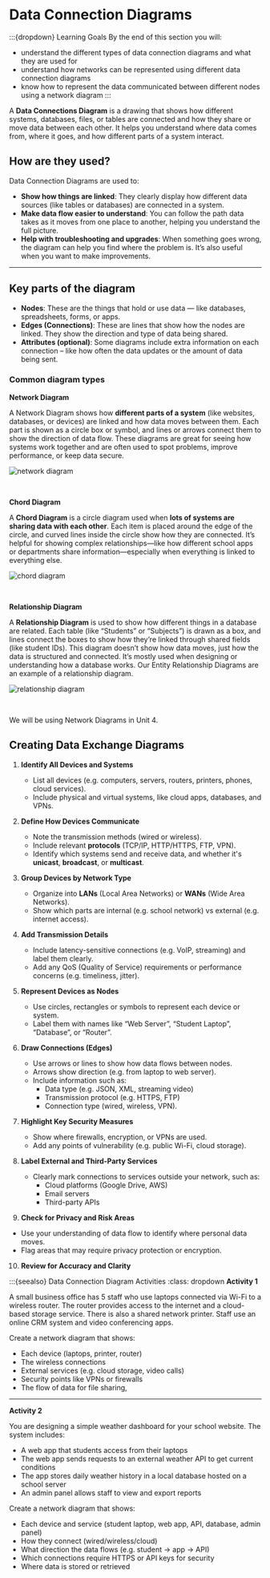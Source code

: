 # Data Connection Diagrams

:::{dropdown} Learning Goals
By the end of this section you will:
- understand the different types of data connection diagrams and what they are used for
- understand how networks can be represented using different data connection diagrams
- know how to represent the data communicated between different nodes using a network diagram
:::

A **Data Connections Diagram** is a drawing that shows how different systems, databases, files, or tables are connected and how they share or move data between each other. It helps you understand where data comes from, where it goes, and how different parts of a system interact.

## How are they used?

Data Connection Diagrams are used to:

- **Show how things are linked**: They clearly display how different data sources (like tables or databases) are connected in a system.
- **Make data flow easier to understand**: You can follow the path data takes as it moves from one place to another, helping you understand the full picture.
- **Help with troubleshooting and upgrades**: When something goes wrong, the diagram can help you find where the problem is. It’s also useful when you want to make improvements.

---

## Key parts of the diagram

- **Nodes**: These are the things that hold or use data — like databases, spreadsheets, forms, or apps.
- **Edges (Connections)**: These are lines that show how the nodes are linked. They show the direction and type of data being shared.
- **Attributes (optional)**: Some diagrams include extra information on each connection &ndash; like how often the data updates or the amount of data being sent.

### Common diagram types

**Network Diagram**

A Network Diagram shows how **different parts of a system** (like websites, databases, or devices) are linked and how data moves between them. Each part is shown as a circle box or symbol, and lines or arrows connect them to show the direction of data flow. These diagrams are great for seeing how systems work together and are often used to spot problems, improve performance, or keep data secure.

![network diagram](./assets/13/network_diagram.png)<p>&nbsp;</p>

**Chord Diagram**

A **Chord Diagram** is a circle diagram used when **lots of systems are sharing data with each other**. Each item is placed around the edge of the circle, and curved lines inside the circle show how they are connected. It’s helpful for showing complex relationships—like how different school apps or departments share information—especially when everything is linked to everything else.

![chord diagram](./assets/13/chord_diagram.jpg)<p>&nbsp;</p>

**Relationship Diagram**

A **Relationship Diagram** is used to show how different things in a database are related. Each table (like “Students” or “Subjects”) is drawn as a box, and lines connect the boxes to show how they’re linked through shared fields (like student IDs). This diagram doesn’t show how data moves, just how the data is structured and connected. It’s mostly used when designing or understanding how a database works. Our Entity Relationship Diagrams are an example of a relationship diagram.

![relationship diagram](./assets/13/relationship.png)<p>&nbsp;</p>

We will be using Network Diagrams in Unit 4.

## Creating Data Exchange Diagrams

1. **Identify All Devices and Systems**

   - List all devices (e.g. computers, servers, routers, printers, phones, cloud services).
   - Include physical and virtual systems, like cloud apps, databases, and VPNs.

2. **Define How Devices Communicate**

   - Note the transmission methods (wired or wireless).
   - Include relevant **protocols** (TCP/IP, HTTP/HTTPS, FTP, VPN).
   - Identify which systems send and receive data, and whether it's **unicast**, **broadcast**, or **multicast**.

3. **Group Devices by Network Type**

   - Organize into **LANs** (Local Area Networks) or **WANs** (Wide Area Networks).
   - Show which parts are internal (e.g. school network) vs external (e.g. internet access).

4. **Add Transmission Details**

   - Include latency-sensitive connections (e.g. VoIP, streaming) and label them clearly.
   - Add any QoS (Quality of Service) requirements or performance concerns (e.g. timeliness, jitter).

5. **Represent Devices as Nodes**

   - Use circles, rectangles or symbols to represent each device or system.
   - Label them with names like “Web Server”, “Student Laptop”, “Database”, or “Router”.

6. **Draw Connections (Edges)**

   - Use arrows or lines to show how data flows between nodes.
   - Arrows show direction (e.g. from laptop to web server).
   - Include information such as:
     - Data type (e.g. JSON, XML, streaming video)
     - Transmission protocol (e.g. HTTPS, FTP)
     - Connection type (wired, wireless, VPN).

7. **Highlight Key Security Measures**

   - Show where firewalls, encryption, or VPNs are used.
   - Add any points of vulnerability (e.g. public Wi-Fi, cloud storage).

8. **Label External and Third-Party Services**

   - Clearly mark connections to services outside your network, such as:
     - Cloud platforms (Google Drive, AWS)
     - Email servers
     - Third-party APIs

9.  **Check for Privacy and Risk Areas**

   - Use your understanding of data flow to identify where personal data moves.
   - Flag areas that may require privacy protection or encryption.

10. **Review for Accuracy and Clarity**

:::{seealso} Data Connection Diagram Activities
:class: dropdown
**Activity 1**

A small business office has 5 staff who use laptops connected via Wi-Fi to a wireless router. The router provides access to the internet and a cloud-based storage service. There is also a shared network printer. Staff use an online CRM system and video conferencing apps.

Create a network diagram that shows:

- Each device (laptops, printer, router)
- The wireless connections
- External services (e.g. cloud storage, video calls)
- Security points like VPNs or firewalls
- The flow of data for file sharing,

---

**Activity 2**

You are designing a simple weather dashboard for your school website. The system includes:

- A web app that students access from their laptops
- The web app sends requests to an external weather API to get current conditions
- The app stores daily weather history in a local database hosted on a school server
- An admin panel allows staff to view and export reports

Create a network diagram that shows:
- Each device and service (student laptop, web app, API, database, admin panel)
- How they connect (wired/wireless/cloud)
- What direction the data flows (e.g. student → app → API)
- Which connections require HTTPS or API keys for security
- Where data is stored or retrieved
